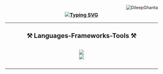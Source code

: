 <img align="right" src="https://komarev.com/ghpvc/?username=DileepGhanta&label=Profile%20views&color=0e75b6&style=flat " alt="DileepGhanta"/>
<h3 align="center">
  <a href="https://git.io/typing-svg">
    <img src="https://readme-typing-svg.herokuapp.com?font=Fira+Code&weight=700&size=28&duration=4002&pause=502&color=00AE0AF1&center=true&random=false&width=435&lines=Hello+%F0%9F%91%8B;I'm+Dileep+Ghanta;A+Front-End+Developer;An+ML+Enthusiast" alt="Typing SVG" />
  </a>
</h3>
<hr>

<h2 align="center">⚒️ Languages-Frameworks-Tools ⚒️</h2>
<br/>
<div align="center">
  <img src="https://skillicons.dev/icons?i=react,html,css,javascript,vscode,github,git,vite" /><br>
  <img src="https://skillicons.dev/icons?i=bootstrap,nodejs,c,cpp,python,mysql" /><br>
</div>
<br/>
<hr/>
